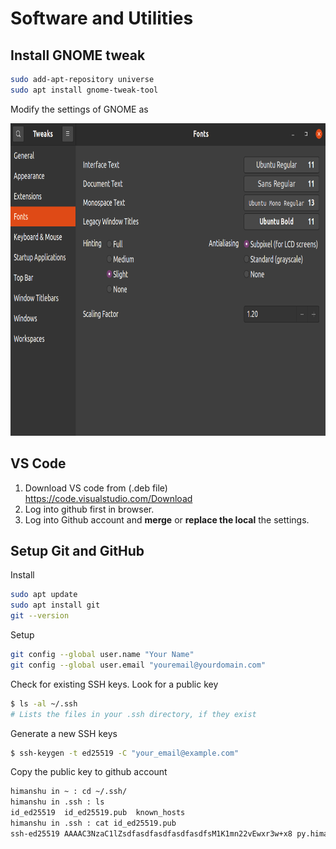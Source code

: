 # Software and Utilities

## Install GNOME tweak

```bash
sudo add-apt-repository universe
sudo apt install gnome-tweak-tool
```

Modify the settings of GNOME as

<p align='center'>
    <img src="FontSettings.png" height=500 width=auto>
</p>

## VS Code

1. Download VS code from (.deb file) https://code.visualstudio.com/Download
2. Log into github first in browser.
3. Log into Github account and **merge** or **replace the local** the settings.

## Setup Git and GitHub

Install

```bash
sudo apt update
sudo apt install git
git --version
```

Setup

```bash
git config --global user.name "Your Name"
git config --global user.email "youremail@yourdomain.com"
```

Check for existing SSH keys. Look for a public key

```bash
$ ls -al ~/.ssh
# Lists the files in your .ssh directory, if they exist
```

Generate a new SSH keys

```bash
$ ssh-keygen -t ed25519 -C "your_email@example.com"
```

Copy the public key to github account

```bash
himanshu in ~ : cd ~/.ssh/
himanshu in .ssh : ls
id_ed25519  id_ed25519.pub  known_hosts
himanshu in .ssh : cat id_ed25519.pub 
ssh-ed25519 AAAAC3NzaC1lZsdfasdfasdfasdfasdfsM1K1mn22vEwxr3w+x8 py.himanshu.patel@gmail.com
```
